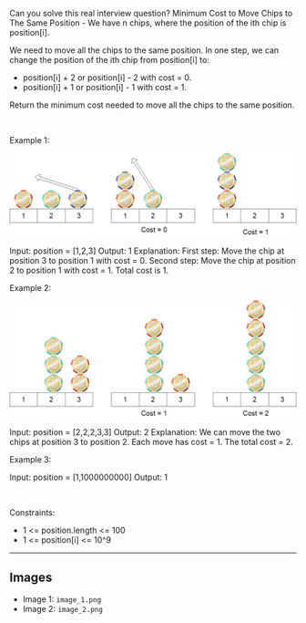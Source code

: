 Can you solve this real interview question? Minimum Cost to Move Chips to The Same Position - We have n chips, where the position of the ith chip is position[i].

We need to move all the chips to the same position. In one step, we can change the position of the ith chip from position[i] to:

 * position[i] + 2 or position[i] - 2 with cost = 0.
 * position[i] + 1 or position[i] - 1 with cost = 1.

Return the minimum cost needed to move all the chips to the same position.

 

Example 1:

![Example 1](./image_1.png)


Input: position = [1,2,3]
Output: 1
Explanation: First step: Move the chip at position 3 to position 1 with cost = 0.
Second step: Move the chip at position 2 to position 1 with cost = 1.
Total cost is 1.


Example 2:

![Example 2](./image_2.png)


Input: position = [2,2,2,3,3]
Output: 2
Explanation: We can move the two chips at position  3 to position 2. Each move has cost = 1. The total cost = 2.


Example 3:


Input: position = [1,1000000000]
Output: 1


 

Constraints:

 * 1 <= position.length <= 100
 * 1 <= position[i] <= 10^9

---

## Images

- Image 1: `image_1.png`
- Image 2: `image_2.png`
